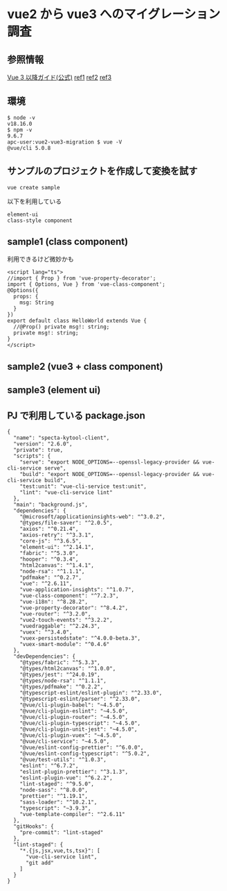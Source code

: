 # vue2 から vue3 へのマイグレーション調査

## 参照情報

[Vue 3 以降ガイド(公式)](https://v3-migration.vuejs.org/ja/)
[ref1](https://zenn.dev/azukiazusa/articles/c8d76eb56f5fd8)
[ref2](https://zenn.dev/shippokun/articles/d14ce4989e3c4f)
[ref3](https://note.com/shunex/n/n50cd8e1ec4fe)

## 環境

```
$ node -v
v18.16.0
$ npm -v
9.6.7
apc-user:vue2-vue3-migration $ vue -V
@vue/cli 5.0.8
```

## サンプルのプロジェクトを作成して変換を試す

```
vue create sample
```

以下を利用している

```
element-ui
class-style component
```

## sample1 (class component)

利用できるけど微妙かも

```
<script lang="ts">
//import { Prop } from 'vue-property-decorator';
import { Options, Vue } from 'vue-class-component';
@Options({
  props: {
    msg: String
  }
})
export default class HelloWorld extends Vue {
  //@Prop() private msg!: string;
  private msg!: string;
}
</script>
```

## sample2 (vue3 + class component)

## sample3 (element ui)

## PJ で利用している package.json

```
{
  "name": "specta-kytool-client",
  "version": "2.6.0",
  "private": true,
  "scripts": {
    "serve": "export NODE_OPTIONS=--openssl-legacy-provider && vue-cli-service serve",
    "build": "export NODE_OPTIONS=--openssl-legacy-provider && vue-cli-service build",
    "test:unit": "vue-cli-service test:unit",
    "lint": "vue-cli-service lint"
  },
  "main": "background.js",
  "dependencies": {
    "@microsoft/applicationinsights-web": "^3.0.2",
    "@types/file-saver": "^2.0.5",
    "axios": "^0.21.4",
    "axios-retry": "^3.3.1",
    "core-js": "^3.6.5",
    "element-ui": "^2.14.1",
    "fabric": "^5.3.0",
    "hooper": "^0.3.4",
    "html2canvas": "^1.4.1",
    "node-rsa": "^1.1.1",
    "pdfmake": "^0.2.7",
    "vue": "^2.6.11",
    "vue-application-insights": "^1.0.7",
    "vue-class-component": "^7.2.3",
    "vue-i18n": "^8.28.2",
    "vue-property-decorator": "^8.4.2",
    "vue-router": "^3.2.0",
    "vue2-touch-events": "^3.2.2",
    "vuedraggable": "^2.24.3",
    "vuex": "^3.4.0",
    "vuex-persistedstate": "^4.0.0-beta.3",
    "vuex-smart-module": "^0.4.6"
  },
  "devDependencies": {
    "@types/fabric": "^5.3.3",
    "@types/html2canvas": "^1.0.0",
    "@types/jest": "^24.0.19",
    "@types/node-rsa": "^1.1.1",
    "@types/pdfmake": "^0.2.2",
    "@typescript-eslint/eslint-plugin": "^2.33.0",
    "@typescript-eslint/parser": "^2.33.0",
    "@vue/cli-plugin-babel": "~4.5.0",
    "@vue/cli-plugin-eslint": "~4.5.0",
    "@vue/cli-plugin-router": "~4.5.0",
    "@vue/cli-plugin-typescript": "~4.5.0",
    "@vue/cli-plugin-unit-jest": "~4.5.0",
    "@vue/cli-plugin-vuex": "~4.5.0",
    "@vue/cli-service": "~4.5.0",
    "@vue/eslint-config-prettier": "^6.0.0",
    "@vue/eslint-config-typescript": "^5.0.2",
    "@vue/test-utils": "^1.0.3",
    "eslint": "^6.7.2",
    "eslint-plugin-prettier": "^3.1.3",
    "eslint-plugin-vue": "^6.2.2",
    "lint-staged": "^9.5.0",
    "node-sass": "^8.0.0",
    "prettier": "^1.19.1",
    "sass-loader": "^10.2.1",
    "typescript": "~3.9.3",
    "vue-template-compiler": "^2.6.11"
  },
  "gitHooks": {
    "pre-commit": "lint-staged"
  },
  "lint-staged": {
    "*.{js,jsx,vue,ts,tsx}": [
      "vue-cli-service lint",
      "git add"
    ]
  }
}
```
